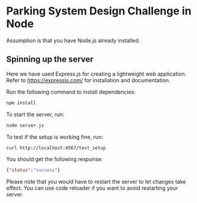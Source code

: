 # Parking System Design Challenge in Node

Assumption is that you have Node.js already installed.

## Spinning up the server

Here we have used Express.js for creating a lightweight web application. Refer to https://expressjs.com/ for installation and documentation.

Run the following command to install dependencies:

```sh
npm install
```

To start the server, run:

```sh
node server.js
```

To test if the setup is working fine, run:

```sh
curl http://localhost:4567/test_setup
```

You should get the following response:

```json
{"status":"success"}
```

Please note that you would have to restart the server to let changes take effect. You can use code reloader if you want to avoid restarting your server.
